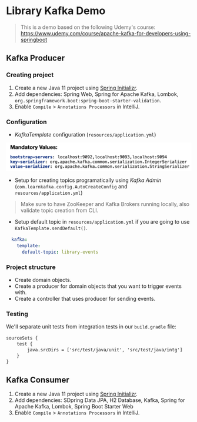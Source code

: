 # Library Kafka Demo

> This is a demo based on the following Udemy's course: https://www.udemy.com/course/apache-kafka-for-developers-using-springboot

## Kafka Producer

### Creating project

1. Create a new Java 11 project using [Spring Initializr](https://start.spring.io/).
2. Add dependencies: Spring Web, Spring for Apache Kafka, Lombok, `org.springframework.boot:spring-boot-starter-validation`.
3. Enable `Compile` > `Annotations Processors` in IntelliJ.

### Configuration

* *KafkaTemplate* configuration (`resources/application.yml`)

![](2021-06-10-09-07-37.png)

* Setup for creating topics programatically using *Kafka Admin* (`com.learnkafka.config.AutoCreateConfig` and `resources/application.yml`)

> Make sure to have ZooKeeper and Kafka Brokers running locally, also validate topic creation from CLI.

* Setup default topic in `resources/application.yml` if you are going to use `KafkaTemplate.sendDefault()`.

```yml
  kafka:
    template:
      default-topic: library-events
```

### Project structure

* Create domain objects.
* Create a producer for domain objects that you want to trigger events with.
* Create a controller that uses producer for sending events.

### Testing

We'll separate unit tests from integration tests in our `build.gradle` file:

```
sourceSets {
	test {
		java.srcDirs = ['src/test/java/unit', 'src/test/java/intg']
	}
}
```

## Kafka Consumer

1. Create a new Java 11 project using [Spring Initializr](https://start.spring.io/).
2. Add dependencies: SDpring Data JPA, H2 Database, Kafka, Spring for Apache Kafka, Lombok, Spring Boot Starter Web
3. Enable `Compile` > `Annotations Processors` in IntelliJ.
